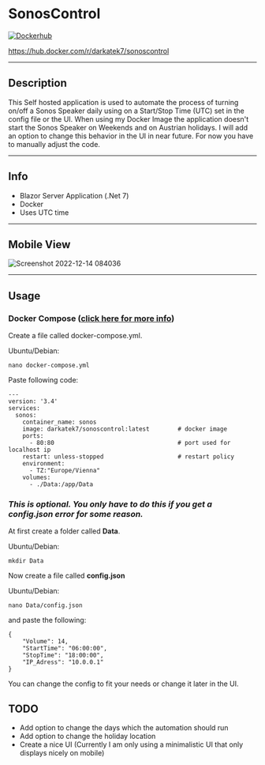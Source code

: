 # SonosControl
[![Dockerhub](https://github.com/Darkatek7/SonosControl/actions/workflows/dockerhubpush.yml/badge.svg)](https://github.com/Darkatek7/SonosControl/actions/workflows/dockerhubpush.yml)

https://hub.docker.com/r/darkatek7/sonoscontrol
____

## Description
This Self hosted application is used to automate the process of turning on/off a Sonos Speaker daily using on a Start/Stop Time (UTC) set in the config file or the UI.
When using my Docker Image the application doesn't start the Sonos Speaker on Weekends and on Austrian holidays. I will add an option to change this behavior in the UI in near future. For now you have to manually adjust the code.
____

## Info
* Blazor Server Application (.Net 7)
* Docker
* Uses UTC time
____

## Mobile View
![Screenshot 2022-12-14 084036](https://user-images.githubusercontent.com/50767771/207535102-0176c295-8d4f-49ca-90a4-a48dd46d42f9.png)

____
## Usage
### Docker Compose ([click here for more info](https://docs.linuxserver.io/general/docker-compose))

Create a file called docker-compose.yml.

Ubuntu/Debian:
```
nano docker-compose.yml
```

Paste following code:
```
---
version: '3.4'
services:
  sonos:
    container_name: sonos
    image: darkatek7/sonoscontrol:latest        # docker image
    ports:
      - 80:80                                   # port used for localhost ip
    restart: unless-stopped                     # restart policy
    environment:
      - TZ:"Europe/Vienna"
    volumes:
      - ./Data:/app/Data
```

### *This is optional. You only have to do this if you get a config.json error for some reason.*

At first create a folder called **Data**.

Ubuntu/Debian:
```
mkdir Data
```

Now create a file called **config.json**

Ubuntu/Debian:
```
nano Data/config.json
```
and paste the following:
```
{
    "Volume": 14,
    "StartTime": "06:00:00",
    "StopTime": "18:00:00",
    "IP_Adress": "10.0.0.1"
}
```
You can change the config to fit your needs or change it later in the UI.


## TODO
* Add option to change the days which the automation should run
* Add option to change the holiday location
* Create a nice UI (Currently I am only using a minimalistic UI that only displays nicely on mobile)
